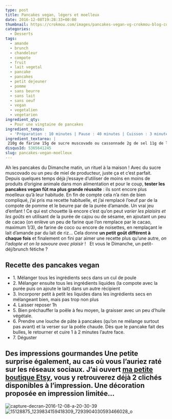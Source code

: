 ```yaml
---
type: post
title: Pancakes vegan, légers et moelleux
date: 2016-12-08T19:28:33+00:00
thumbnail: https://crokmou.com/images/pancakes-vegan-vg-crokmou-blog-culinaire-belge-1.jpg
categories:
  - Desserts
tags:
  - amande
  - brunch
  - chandeleur
  - compote
  - fruit
  - lait vegetal
  - pancake
  - pancakes
  - petit dejeuner
  - pomme
  - sans beurre
  - sans lait
  - sans oeuf
  - vegan
  - vegetalien
  - vegetarien
ingredient_qty:
  - Pour une vingtaine de pancakes
ingredient_temps:
  - 'Préparation : 10 minutes | Pause : 40 minutes | Cuisson : 3 minutes'
ingredient_textarea: |
 210g de farine 15g de sucre muscovado ou cassonnade 2g de sel 11g de levure chimique + 2g de bicarbonate de soude 50g de compote de pommes (ou de banane) 300g de lait d'amande à température ambiante 40g de purée d'amandes (ma préférée se trouve chez [Keimling](http://www.crokmou.com/2014/08/keimling-specialiste-du-raw-food-concours))
disqusId: 5365641245
slug: pancakes-vegan-moelleux
---
```


Ah les pancakes du Dimanche matin, un rituel à la maison ! Avec du sucre muscovado ou un peu de miel de producteur, juste ça et c’est parfait. Depuis quelques temps déjà j’essaye d’utiliser de moins en moins de produits d’origine animale dans mon alimentation et pour le coup, **tester les pancakes vegan fût ma plus grande réussite** : ils sont encore plus moelleux qu’à leur habitude. En fin de compte cela n’a rien de bien compliqué, j’ai pris ma recette habituelle, et j’ai remplacé l’oeuf par de la compote de pomme et le beurre par de la purée d’amande. Un vrai jeu d’enfant ! Ce qui est chouette là encore c’est qu’on peut _varier les plaisirs et les goûts_ en utilisant de la purée de cajou ou de sésame, en ajoutant un peu de cacao (on enlève un peu de farine que l’on remplace par le cacao, maximum 1/3), de farine de coco ou encore de noisettes, en remplaçant le lait d’amande par du lait de riz… Cela donne **un petit goût différent à chaque fois** et finalement on fini par aimer une recette plus qu’une autre, _on l’adopte et on la savoure avec plaisir_ !   Et vous le Dimanche, un petit-déj/brunch fétiche ?

  ## **Recette des pancakes vegan**

  * 1\. Mélanger tous les ingrédients secs dans un cul de poule
  * 2\. Mélanger ensuite tous les ingrédients liquides (la compote avec la purée puis on ajoute le lait) dans un autre récipient
  * 3\. Incorporer petit à petit les liquides dans les ingrédients secs en mélangeant bien, mais pas trop non plus
  * 4\. Laisser reposer 1h
  * 5\. Bien préchauffer la poêle à feu moyen, la graisser avec un peu d’huile végétale.
  * 6\. Prendre une louche de pâte à pancakes (qu’on ne mélange surtout pas avant) et la verser sur la poêle chaude. Dès que le pancake fait des bulles, le retourner et cuire 1 à 2 minutes l’autre face.
  * 7\. Déguster

  ## Des impressions gourmandes Une petite surprise également, au cas où vous l’auriez raté sur les réseaux sociaux. **J’ai ouvert [ma petite boutique Etsy](https://www.etsy.com/fr/shop/CrokmouFoodPhoto)**, vous y retrouverez déjà 2 clichés disponibles à l’impression. Une décoration proposée en impression limitée…

![capture-decran-2016-12-08-a-20-30-39](http://www.crokmou.com/wp-content/uploads/2016/12/Capture-d---e--cran-2016-12-08-a---20.30.39.jpg)![15128875_1239834159418309_7293904030593466028_o](http://www.crokmou.com/wp-content/uploads/2016/12/15128875_1239834159418309_7293904030593466028_o.jpg)